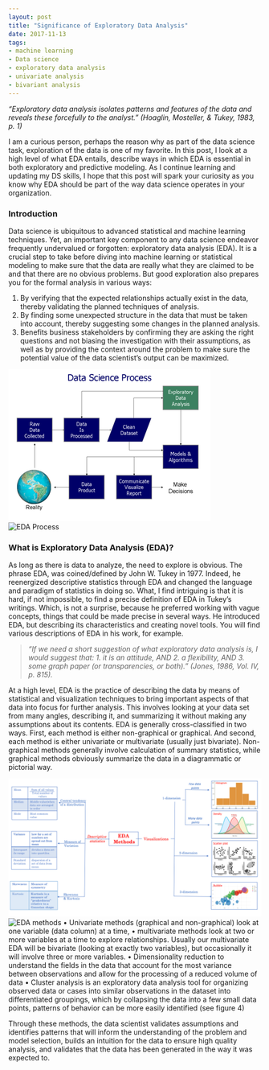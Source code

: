 ```yaml
---
layout: post
title: "Significance of Exploratory Data Analysis"
date: 2017-11-13
tags:
- machine learning
- Data science
- exploratory data analysis
- univariate analysis
- bivariant analysis
---
```

*“Exploratory data analysis isolates patterns and features of the data and reveals these forcefully to the analyst.” (Hoaglin, Mosteller, & Tukey, 1983, p. 1)*

I am a curious person, perhaps the reason why as part of the data science task, exploration of the data is one of my favorite.  In this post, I look at a high level of what EDA entails, describe ways in which EDA is essential in both exploratory and predictive modeling. As I continue learning and updating my DS skills, I hope that this post will spark your curiosity as you know why EDA should be part of the way data science operates in your organization.

### Introduction

 Data science is ubiquitous to advanced statistical and machine learning techniques. Yet, an important key component to any data science endeavor frequently undervalued or forgotten: exploratory data analysis (EDA). It is a crucial step to take before diving into machine learning or statistical modeling to make sure that the data are really what they are claimed to be and that there are no obvious problems. But good exploration also prepares you for the formal analysis in various ways:

1. By verifying that the expected relationships actually exist in the data, thereby validating the planned techniques of analysis. 
2. By finding some unexpected structure in the data that must be taken into account, thereby suggesting some changes in the planned analysis. 
3. Benefits business stakeholders by confirming they are asking the right questions and not biasing the investigation with their assumptions, as well as by providing the context around the problem to make sure the potential value of the data scientist’s output can be maximized.

![EDA-Process ](/images/edaprocess.png)
![EDA Process](https://github.com/Jean-njoroge/jean-njoroge.github.io/tree/master/)

### What is Exploratory Data Analysis (EDA)?
As long as there is data to analyze, the need to explore is obvious.  The phrase EDA, was coined/defined by John W. Tukey in 1977. Indeed, he reenergized descriptive statistics through EDA and changed the language and paradigm of statistics in doing so. What, I find intriguing is that it is hard, if not impossible, to find a precise definition of EDA in Tukey’s writings. Which, is not a surprise, because he preferred working with vague concepts, things that could be made precise in several ways. He introduced EDA, but describing its characteristics and creating novel tools.  You will find various descriptions of EDA in his work, for example.

> *“If we need a short suggestion of what exploratory data analysis is, I would suggest that: 1. it is an attitude, AND 2. a flexibility, AND 3. some graph paper (or transparencies, or both).” (Jones, 1986, Vol. IV, p. 815).*

At a high level, EDA is the practice of describing the data by means of statistical and visualization techniques to bring important aspects of that data into focus for further analysis. This involves looking at your data set from many angles, describing it, and summarizing it without making any assumptions about its contents. EDA is generally cross-classified in two ways. First, each method is either non-graphical or graphical. And second, each method is either univariate or multivariate (usually just bivariate). Non-graphical methods generally involve calculation of summary statistics, while graphical methods obviously summarize the data in a diagrammatic or pictorial way. 

![EDA methods ](/images/eda_methods.png)
![EDA methods](https://github.com/Jean-njoroge/jean-njoroge.github.io/tree/master/)
•	Univariate methods (graphical and non-graphical) look at one variable (data column) at a time, 
•	multivariate methods look at two or more variables at a time to explore relationships. Usually our multivariate EDA will be bivariate (looking at exactly two variables), but occasionally it will involve three or more variables. 
•	Dimensionality reduction to understand the fields in the data that account for the most variance between observations and allow for the processing of a reduced volume of data
•	Cluster analysis is an exploratory data analysis tool for organizing observed data or cases into similar observations in the dataset into differentiated groupings, which by collapsing the data into a few small data points, patterns of behavior can be more easily identified (see figure 4)

Through these methods, the data scientist validates assumptions and identifies patterns that will inform the understanding of the problem and model selection, builds an intuition for the data to ensure high quality analysis, and validates that the data has been generated in the way it was expected to.



